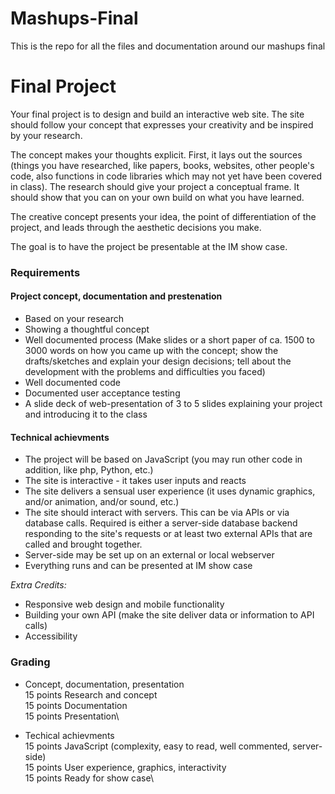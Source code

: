 # Mashups-Final
This is the repo for all the files and documentation around our mashups final

# Final Project

Your final project is to design and build an interactive web site. The site should follow your concept that expresses your creativity and be inspired by your research.

The concept makes your thoughts explicit. First, it lays out the sources (things you have researched, like papers, books, websites, other people's code, also functions in code libraries which may not yet have been covered in class). The research should give your project a conceptual frame. It should show that you can on your own build on what you have learned.

The creative concept presents your idea, the point of differentiation of the project, and leads through the aesthetic decisions you make.

The goal is to have the project be presentable at the IM show case.

### Requirements

#### Project concept, documentation and prestenation
- Based on your research
- Showing a thoughtful concept
- Well documented process (Make slides or a short paper of ca. 1500 to 3000 words on how you came up with the concept; show the drafts/sketches and explain your design decisions; tell about the development with the problems and difficulties you faced)
- Well documented code
- Documented user acceptance testing
- A slide deck of web-presentation of 3 to 5 slides explaining your project and introducing it to the class

#### Technical achievments
- The project will be based on JavaScript (you may run other code in addition, like php, Python, etc.)
- The site is interactive - it takes user inputs and reacts
- The site delivers a sensual user experience (it uses dynamic graphics, and/or animation, and/or sound, etc.)
- The site should interact with servers. This can be via APIs or via database calls. Required is either a server-side database backend responding to the site's requests or at least two external APIs that are called and brought together.
- Server-side may be set up on an external or local webserver
- Everything runs and can be presented at IM show case

*Extra Credits:*
- Responsive web design and mobile functionality
- Building your own API (make the site deliver data or information to API calls)
- Accessibility 

### Grading

- Concept, documentation, presentation\
  15 points Research and concept\
  15 points Documentation\
  15 points Presentation\ 

- Techical achievments\
  15 points JavaScript (complexity, easy to read, well commented, server-side)\
  15 points User experience, graphics, interactivity\
  15 points Ready for show case\
  

